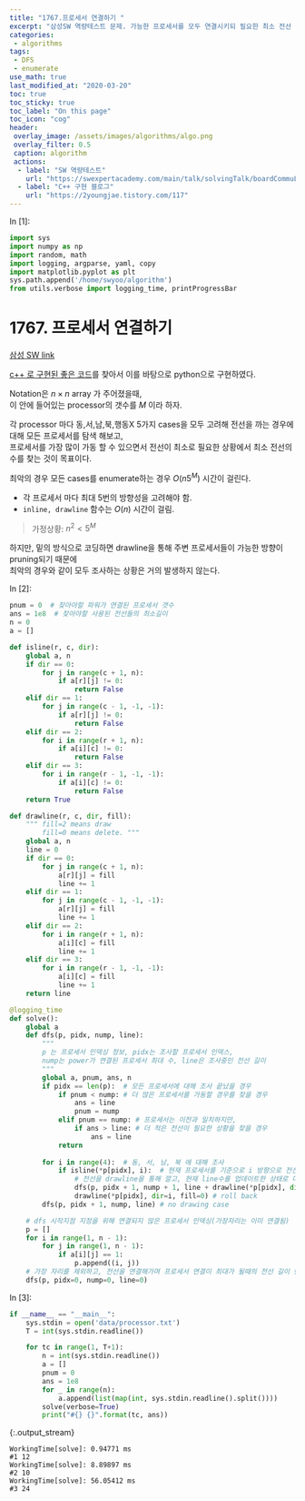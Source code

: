 ```yaml
---
title: "1767.프로세서 연결하기 "
excerpt: "삼성SW 역량테스트 문제. 가능한 프로세서를 모두 연결시키되 필요한 최소 전선 수를 찾아라"
categories:
 - algorithms
tags:
 - DFS
 - enumerate
use_math: true
last_modified_at: "2020-03-20"
toc: true
toc_sticky: true
toc_label: "On this page"
toc_icon: "cog"
header:
 overlay_image: /assets/images/algorithms/algo.png
 overlay_filter: 0.5
 caption: algorithm
 actions:
  - label: "SW 역량테스트"
    url: "https://swexpertacademy.com/main/talk/solvingTalk/boardCommuList.do?searchCondition=COMMU_DETAIL-COMMU_TITLE-NICK_NAME_TAG&commuId=AWD_S-56BPoDFAWR&searchKeyword=%ED%94%84%EB%A1%9C%EC%84%B8%EC%84%9C&orderBy=DATE_DESC&pageSize=20&pageIndex=1"
  - label: "C++ 구현 블로그"
    url: "https://2youngjae.tistory.com/117"
---
```


<div class="prompt input_prompt">
In&nbsp;[1]:
</div>

<div class="input_area" markdown="1">

```python
import sys
import numpy as np
import random, math
import logging, argparse, yaml, copy
import matplotlib.pyplot as plt
sys.path.append('/home/swyoo/algorithm')
from utils.verbose import logging_time, printProgressBar
```

</div>

# 1767. 프로세서 연결하기

[삼성 SW link](https://swexpertacademy.com/main/talk/solvingTalk/boardCommuList.do?searchCondition=COMMU_DETAIL-COMMU_TITLE-NICK_NAME_TAG&commuId=AWD_S-56BPoDFAWR&searchKeyword=%ED%94%84%EB%A1%9C%EC%84%B8%EC%84%9C&orderBy=DATE_DESC&pageSize=20&pageIndex=1)

[c++ 로 구현된 좋은 코드](https://2youngjae.tistory.com/117)를 찾아서 이를 바탕으로 python으로 구현하였다.

Notation은 $n \times n$ array 가 주어졌을때, <br>
이 안에 들어있는 processor의 갯수를 $M$ 이라 하자. <br>

각 processor 마다 동,서,남,북,행동X  5가지 cases을 모두 고려해 전선을 까는 경우에 대해 모든 프로세서를 탐색 해보고, <br>
프로세서를 가장 많이 가동 할 수 있으면서 전선이 최소로 필요한 상황에서 최소 전선의 수를 찾는 것이 목표이다.

최악의 경우 모든 cases를 enumerate하는 경우 $O(n5^M)$ 시간이 걸린다. <br>
* 각 프로세서 마다 최대 5번의 방향성을 고려해야 함.
* `inline, drawline` 함수는 $O(n)$ 시간이 걸림.
> 가정상황: $n^2 < 5^M$

하지만, 밑의 방식으로 코딩하면 drawline을 통해 주변 프로세서들이 가능한 방향이 pruning되기 때문에 <br>
최악의 경우와 같이 모두 조사하는 상황은 거의 발생하지 않는다. 

<div class="prompt input_prompt">
In&nbsp;[2]:
</div>

<div class="input_area" markdown="1">

```python
pnum = 0  # 찾아야할 파워가 연결된 프로세서 갯수
ans = 1e8  # 찾아야할 사용된 전선들의 최소길이
n = 0
a = []

def isline(r, c, dir):
    global a, n
    if dir == 0:
        for j in range(c + 1, n):
            if a[r][j] != 0:
                return False
    elif dir == 1:
        for j in range(c - 1, -1, -1):
            if a[r][j] != 0:
                return False
    elif dir == 2:
        for i in range(r + 1, n):
            if a[i][c] != 0:
                return False
    elif dir == 3:
        for i in range(r - 1, -1, -1):
            if a[i][c] != 0:
                return False
    return True

def drawline(r, c, dir, fill):
    """ fill=2 means draw
        fill=0 means delete. """
    global a, n
    line = 0
    if dir == 0:
        for j in range(c + 1, n):
            a[r][j] = fill
            line += 1
    elif dir == 1:
        for j in range(c - 1, -1, -1):
            a[r][j] = fill
            line += 1
    elif dir == 2:
        for i in range(r + 1, n):
            a[i][c] = fill
            line += 1
    elif dir == 3:
        for i in range(r - 1, -1, -1):
            a[i][c] = fill
            line += 1
    return line

@logging_time
def solve():
    global a
    def dfs(p, pidx, nump, line):
        """
        p 는 프로세서 인덱싱 정보, pidx는 조사할 프로세서 인덱스,
        nump는 power가 연결된 프로세서 최대 수, line은 조사중인 전선 길이
        """
        global a, pnum, ans, n
        if pidx == len(p):  # 모든 프로세서에 대해 조사 끝났을 경우
            if pnum < nump: # 더 많은 프로세서를 가동할 경우를 찾을 경우
                ans = line
                pnum = nump
            elif pnum == nump: # 프로세서는 이전과 일치하지만, 
                if ans > line: # 더 적은 전선이 필요한 상황을 찾을 경우
                    ans = line
            return
        
        for i in range(4):  # 동, 서, 남, 북 에 대해 조사
            if isline(*p[pidx], i):  # 현재 프로세서를 기준으로 i 방향으로 전선을 까는 것이 가능한지 조사
                # 전선을 drawline을 통해 깔고, 현재 line수를 업데이트한 상태로 다음 process에 대해 조사
                dfs(p, pidx + 1, nump + 1, line + drawline(*p[pidx], dir=i, fill=2))
                drawline(*p[pidx], dir=i, fill=0) # roll back
        dfs(p, pidx + 1, nump, line) # no drawing case

    # dfs 시작지점 지정을 위해 연결되지 않은 프로세서 인덱싱(가장자리는 이미 연결됨)
    p = []
    for i in range(1, n - 1):
        for j in range(1, n - 1):
            if a[i][j] == 1:
                p.append((i, j))
    # 가장 자리를 제외하고, 전선을 연결해가며 프로세서 연결이 최대가 될때의 전선 길이 반환
    dfs(p, pidx=0, nump=0, line=0)
```

</div>

<div class="prompt input_prompt">
In&nbsp;[3]:
</div>

<div class="input_area" markdown="1">

```python
if __name__ == "__main__":
    sys.stdin = open('data/processor.txt')
    T = int(sys.stdin.readline())

    for tc in range(1, T+1):
        n = int(sys.stdin.readline())
        a = []
        pnum = 0
        ans = 1e8
        for _ in range(n):
            a.append(list(map(int, sys.stdin.readline().split())))
        solve(verbose=True)
        print("#{} {}".format(tc, ans))
```

</div>

{:.output_stream}

```
WorkingTime[solve]: 0.94771 ms
#1 12
WorkingTime[solve]: 8.89897 ms
#2 10
WorkingTime[solve]: 56.05412 ms
#3 24

```
